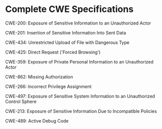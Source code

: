 

# Complete CWE Specifications

CWE-200: Exposure of Sensitive Information to an Unauthorized Actor

CWE-201: Insertion of Sensitive Information Into Sent Data

CWE-434: Unrestricted Upload of File with Dangerous Type

CWE-425: Direct Request ('Forced Browsing')

CWE-359: Exposure of Private Personal Information to an Unauthorized Actor

CWE-862: Missing Authorization

CWE-266: Incorrect Privilege Assignment

CWE-497: Exposure of Sensitive System Information to an Unauthorized Control Sphere

CWE-213: Exposure of Sensitive Information Due to Incompatible Policies

CWE-489: Active Debug Code